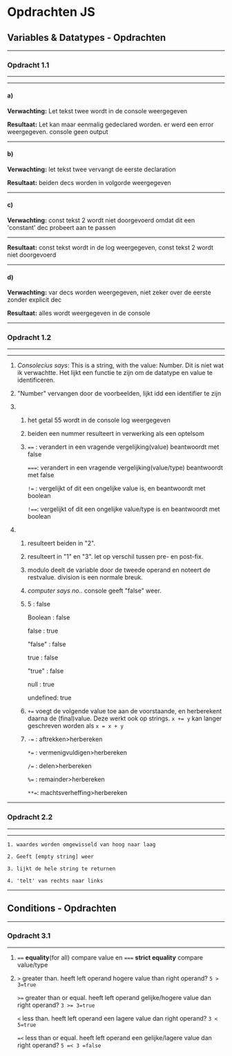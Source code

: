 # Opdrachten JS

## Variables & Datatypes - Opdrachten
____
### Opdracht 1.1
____
____
#### a)
**Verwachting:** Let tekst twee wordt in de console weergegeven

**Resultaat:** Let kan maar eenmalig gedeclared worden. er werd een error weergegeven. console geen output
***

#### b)
**Verwachting:** let tekst twee vervangt de eerste declaration

**Resultaat:** beiden decs worden in volgorde weergegeven
***

#### c)
**Verwachting:** const tekst 2 wordt niet doorgevoerd omdat dit een 'constant' dec probeert aan te passen
***

**Resultaat:** const tekst wordt in de log weergegeven, const tekst 2 wordt niet doorgevoerd
***

#### d)
**Verwachting:** var decs worden weergegeven, niet zeker over de eerste zonder explicit dec

**Resultaat:** alles wordt weergegeven in de console

____
### Opdracht 1.2
____
____
1. *Consolecius says*: This is a string, with the value: Number. 
    Dit is niet wat ik verwachtte. Het lijkt een functie te zijn om de datatype en value te identificeren.

2.  "Number" vervangen door de voorbeelden, lijkt idd een identifier te zijn

3.  1.  het getal 55 wordt in de console log weergegeven

    2.  beiden een nummer resulteert in verwerking als een optelsom
    
    3.  `==` : verandert in een vragende vergelijking(value) beantwoordt met false

        `===`: verandert in een vragende vergelijking(value/type) beantwoordt met false
        
        `!=` : vergelijkt of dit een ongelijke value is, en beantwoordt met boolean

        `!==`: vergelijkt of dit een ongelijke value/type is en beantwoordt met boolean

4.  1. resulteert beiden in "2". 

    2. resulteert in "1" en "3". let op verschil tussen pre- en post-fix.

    3. modulo deelt de variable door de tweede operand en noteert de restvalue.
    division is een normale breuk.

    4. *computer says no..* console geeft "false" weer.

    5. 5        : false

       Boolean  : false

       false    : true

       "false"  : false

       true     : false

       "true"   : false

       null     : true
       
       undefined: true

    6. `+=` voegt de volgende value toe aan de voorstaande, en herberekent daarna de (final)value. Deze werkt ook op strings.
    `x += y` kan langer geschreven worden  als `x = x + y`

    7.  `-=` :         aftrekken>herbereken

        `*=` :  vermenigvuldigen>herbereken

        `/=` :             delen>herbereken

        `%=` :         remainder>herbereken
        
        `**=`:  machtsverheffing>herbereken
____
 ### Opdracht 2.2
____
____

    1. waardes worden omgewisseld van hoog naar laag

    2. Geeft [empty string] weer

    3. lijkt de hele string te returnen

    4. 'telt' van rechts naar links
____
## Conditions - Opdrachten
____
### Opdracht 3.1
____

1. `==` **equality**(for all) compare value en `===` **strict equality** compare value/type

2. `>` greater than. heeft left operand hogere value than right operand?
            `5 > 3=true`

    `>=` greater than or equal. heeft left operand gelijke/hogere value   dan right operand?
            `3 >= 3=true`

    `<` less than. heeft left operand een lagere value dan right operand?
            `3 < 5=true`

    `=<` less than or equal. heeft left operand een gelijke/lagere value dan right operand?
            `5 =< 3 =false`

